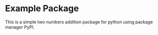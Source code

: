 # Example Package

This is a simple two numbers addition package for python using package manager PyPI.
